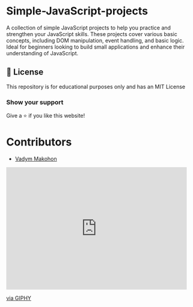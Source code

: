 # Simple-JavaScript-projects

A collection of simple JavaScript projects to help you practice and strengthen your JavaScript skills. These projects cover various basic concepts, including DOM manipulation, event handling, and basic logic. Ideal for beginners looking to build small applications and enhance their understanding of JavaScript.

## 📜 License

This repository is for educational purposes only and has an MIT License

### Show your support

Give a ⭐ if you like this website!

# Contributors

- [Vadym Makohon](https://github.com/VadymMakohon)


<iframe src="https://giphy.com/embed/z7FePlcKJiUOcklAYz" width="480" height="326" style="" frameBorder="0" class="giphy-embed" allowFullScreen></iframe><p><a href="https://giphy.com/gifs/z7FePlcKJiUOcklAYz">via GIPHY</a></p>
